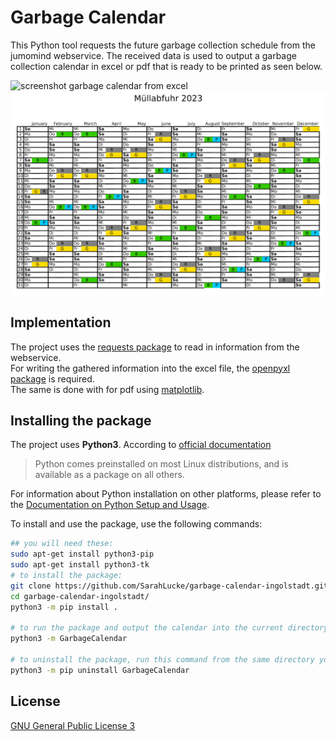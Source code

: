 # Garbage Calendar

This Python tool requests the future garbage collection schedule from the jumomind webservice. The received data is used to output a garbage collection calendar in excel or pdf that is ready to be printed as seen below.

![screenshot garbage calendar from excel](screenshots/garbage_calendar_xml.png)
![screenshot garbage calendar from pdf](screenshots/garbage_calendar_pdf.png)

## Implementation

The project uses the [requests package](https://pypi.org/project/requests/) to read in information from the webservice.  
For writing the gathered information into the excel file, the [openpyxl package](https://pypi.org/project/openpyxl/) is required.  
The same is done with for pdf using [matplotlib](https://pypi.org/project/matplotlib/).  

## Installing the package

The project uses **Python3**. According to [official documentation](https://docs.python.org/3/using/unix.html#getting-and-installing-the-latest-version-of-python)
> Python comes preinstalled on most Linux distributions, and is available as a package on all others.

For information about Python installation on other platforms, please refer to the [Documentation on Python Setup and Usage](https://docs.python.org/3/using/index.html).

To install and use the package, use the following commands:
```bash
## you will need these:
sudo apt-get install python3-pip
sudo apt-get install python3-tk
# to install the package:
git clone https://github.com/SarahLucke/garbage-calendar-ingolstadt.git
cd garbage-calendar-ingolstadt/
python3 -m pip install .

# to run the package and output the calendar into the current directory:
python3 -m GarbageCalendar

# to uninstall the package, run this command from the same directory you did the install from:
python3 -m pip uninstall GarbageCalendar
```

## License
[GNU General Public License 3](LICENSE)
